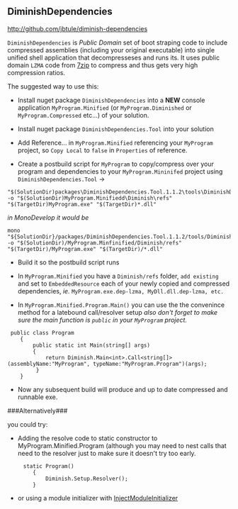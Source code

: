 ## DiminishDependencies ##
http://github.com/jbtule/diminish-dependencies

`DiminishDependencies`  is *Public Domain* set of boot straping code to include compressed assemblies 
(including your original executable) into single unified shell application that decompresseses and runs its.
It uses public domain `LZMA` code from [7zip](http://www.7-zip.org/sdk.html) to compress
and thus gets very high compression ratios.

The suggested way to use this:

 - Install nuget package `DiminishDependencies` into a **NEW** console application `MyProgram.Minified`
   (or `MyProgram.Diminished` or `MyProgram.Compressed` etc...) of your solution.
 - Install nuget package `DiminishDependencies.Tool` into your solution
 - Add Reference... in `MyProgram.Minified` referencing your `MyProgram` project, so `Copy Local` 
   to `false` in `Properties` of reference.

 - Create a postbuild script for `MyProgram` to copy/compress over your program and dependencies
   to your `MyProgram.Mininifed` project using `DiminishDependencies.Tool` ->

```
"$(SolutionDir)packages\DiminishDependencies.Tool.1.1.2\tools\DiminishDependencies.exe" -o "$(SolutionDir)MyProgram.Minifiedd\Diminish\refs" "$(TargetDir)MyProgram.exe" "$(TargetDir)*.dll"
```
*in MonoDevelop it would be*
```
mono "${SolutionDir}/packages/DiminishDependencies.Tool.1.1.2/tools/DiminishDependencies.exe" -o "$(SolutionDir)/MyProgram.Minfinified/Diminish/refs" "$(TargetDir)/MyProgram.exe" "$(TargetDir)/*.dll"
```

 - Build it so the postbuild script runs

 - In `MyProgram.Minified` you have a `Diminish/refs` folder, `add existing` and set to `EmbeddedResource` each of your
   newly copied and compressed dependencies, *ie.* `MyProgram.exe.dep-lzma, MyDll.dll.dep-lzma, etc.`

 - In `MyProgram.Minified.Program.Main()` you can use the the convenince method for a latebound call/resolver setup *also don't forget to make sure the main function is `public` in your `MyProgram` project.*

```
 public class Program
    {
        public static int Main(string[] args)
        {
			return Diminish.Main<int>.Call<string[]>(assemblyName:"MyProgram", typeName:"MyProgram.Program")(args);
         }
    }
```

 - Now any subsequent build will produce and up to date compressed and runnable exe.

###Alternatively###

you could try:

 - Adding the resolve code to static constructor to MyProgram.Minified.Program (although you may need to nest calls that need to the resolver just to make sure it doesn't try too early.

```
     static Program()
        {
            Diminish.Setup.Resolver();
        }
```

   * or using a module initializer with [InjectModuleInitializer](http://einaregilsson.com/module-initializers-in-csharp/)


